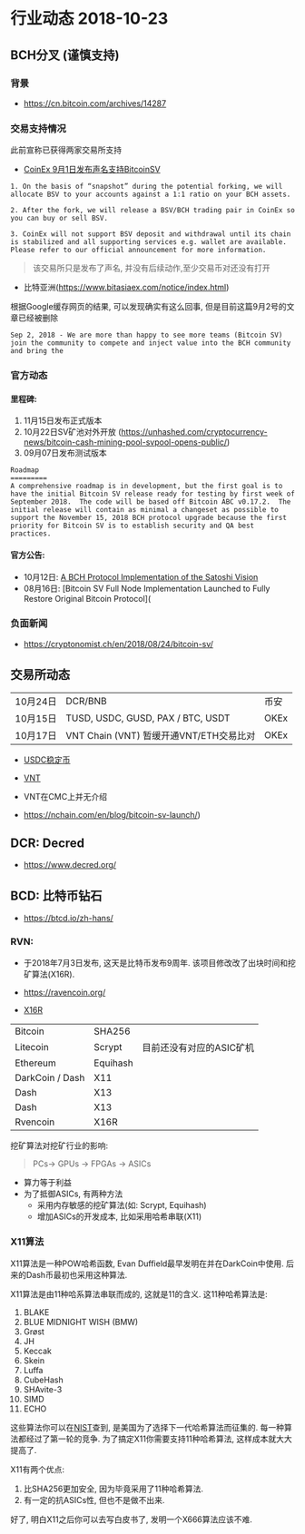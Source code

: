 



# 行业动态 2018-10-23

## BCH分叉 (谨慎支持)

### 背景

- https://cn.bitcoin.com/archives/14287

### 交易支持情况

此前宣称已获得两家交易所支持

- [CoinEx 9月1日发布声名支持BitcoinSV](https://www.coinex.com/announcement/detail?id=124&lang=en_US)

```
1. On the basis of “snapshot” during the potential forking, we will allocate BSV to your accounts against a 1:1 ratio on your BCH assets.

2. After the fork, we will release a BSV/BCH trading pair in CoinEx so you can buy or sell BSV.

3. CoinEx will not support BSV deposit and withdrawal until its chain is stabilized and all supporting services e.g. wallet are available. Please refer to our official announcement for more information.
```

> 该交易所只是发布了声名, 并没有后续动作,至少交易币对还没有打开

- 比特亚洲(https://www.bitasiaex.com/notice/index.html) 

根据Google缓存网页的结果, 可以发现确实有这么回事, 但是目前这篇9月2号的文章已经被删除
```
Sep 2, 2018 - We are more than happy to see more teams (Bitcoin SV) join the community to compete and inject value into the BCH community and bring the 
```


### 官方动态

#### 里程碑:

1. 11月15日发布正式版本
2. 10月22日SV矿池对外开放 (https://unhashed.com/cryptocurrency-news/bitcoin-cash-mining-pool-svpool-opens-public/)
3. 09月07日发布测试版本

```
Roadmap
=========
A comprehensive roadmap is in development, but the first goal is to have the initial Bitcoin SV release ready for testing by first week of September 2018.  The code will be based off Bitcoin ABC v0.17.2.  The initial release will contain as minimal a changeset as possible to support the November 15, 2018 BCH protocol upgrade because the first priority for Bitcoin SV is to establish security and QA best practices.
```

#### 官方公告:

- 10月12日: [A BCH Protocol Implementation of the Satoshi Vision](https://nchain.com/en/blog/bitcoin-sv-bch-protocol-implementation-satoshi-vision/)
- 08月16日: [Bitcoin SV Full Node Implementation Launched to Fully Restore Original Bitcoin Protocol](



### 负面新闻

- https://cryptonomist.ch/en/2018/08/24/bitcoin-sv/


## 交易所动态

|          |                                         |      |
| -------- | --------------------------------------- | ---- |
| 10月24日 | DCR/BNB                                 | 币安 |
| 10月15日 | TUSD, USDC, GUSD, PAX / BTC, USDT       | OKEx |
| 10月17日 | VNT Chain (VNT) 暂缓开通VNT/ETH交易比对 | OKEx |

- [USDC稳定币](https://www.circle.com/cn/USDC)
- [VNT](http://www.vntchain.io/)
- VNT在CMC上并无介绍

- https://nchain.com/en/blog/bitcoin-sv-launch/)

## DCR: Decred

- https://www.decred.org/



## BCD: 比特币钻石

- https://btcd.io/zh-hans/



### RVN: 

- 于2018年7月3日发布, 这天是比特币发布9周年. 该项目修改改了出块时间和挖矿算法(X16R).

- https://ravencoin.org/

- [X16R](https://ravencoin.org/wp-content/uploads/2018/01/X16R-Whitepaper-3.pdf)

|          |        |      |
| -------- | ------ | ---- |
| Bitcoin  | SHA256 |      |
| Litecoin | Scrypt | 目前还没有对应的ASIC矿机 |
| Ethereum | Equihash |                          |
| DarkCoin / Dash | X11    |  |
| Dash     | X13    |      |
| Dash     | X13    |      |
| Rvencoin    | X16R |      |



挖矿算法对挖矿行业的影响:

> PCs-> GPUs -> FPGAs -> ASICs

- 算力等于利益
- 为了抵御ASICs, 有两种方法
  - 采用内存敏感的挖矿算法(如: Scrypt, Equihash)
  - 增加ASICs的开发成本, 比如采用哈希串联(X11)

### X11算法

X11算法是一种POW哈希函数, Evan Duffield最早发明在并在DarkCoin中使用. 后来的Dash币最初也采用这种算法. 

X11算法是由11种哈系算法串联而成的, 这就是11的含义. 这11种哈希算法是:

1. BLAKE
2. BLUE MIDNIGHT WISH (BMW)
3. Grøst
4. JH
5. Keccak
6. Skein
7. Luffa
8. CubeHash
9. SHAvite-3
10. SIMD
11. ECHO

这些算法你可以在[NIST](https://www.nist.gov/)查到, 是美国为了选择下一代哈希算法而征集的. 每一种算法都经过了第一轮的竞争. 为了搞定X11你需要支持11种哈希算法, 这样成本就大大提高了.

X11有两个优点:

1. 比SHA256更加安全, 因为毕竟采用了11种哈希算法.
2. 有一定的抗ASICs性, 但也不是做不出来.

好了, 明白X11之后你可以去写白皮书了, 发明一个X666算法应该不难.



